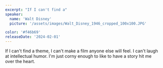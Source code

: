 ```yaml
---
excerpt: "If I can't find a"
speaker:
  name: 'Walt Disney'
  picture: '/assets/images/Walt_Disney_1946_cropped_100x100.JPG'

color: '#f46b69'
releaseDate: '2024-02-01'
---
```

If I can't find a theme, I can't make a film anyone else will feel. I can't laugh at intellectual humor. I'm just corny enough to like to have a story hit me over the heart.
